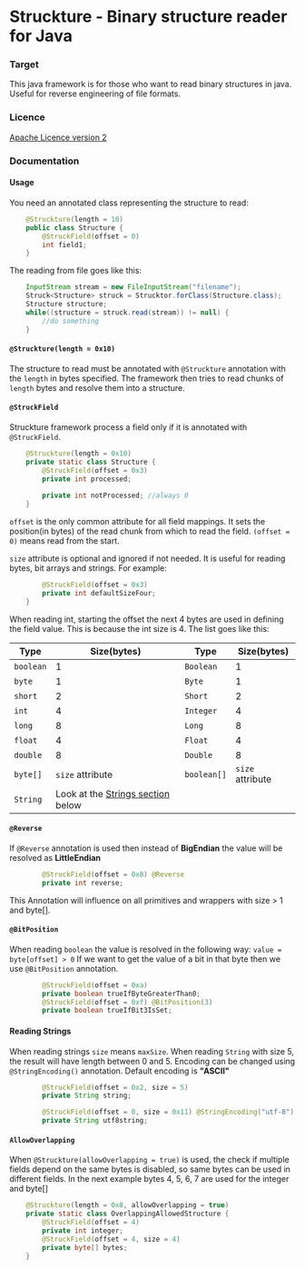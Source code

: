# Struckture - Binary structure reader for Java

### Target
This java framework is for those who want to read binary structures in java. Useful for reverse engineering of file formats.

### Licence
[Apache Licence version 2](http://www.apache.org/licenses/LICENSE-2.0)

### Documentation
#### Usage
You need an annotated class representing the structure to read:
``` java
    @Struckture(length = 10) 
    public class Structure {
        @StruckField(offset = 0)
        int field1;
    }
```

The reading from file goes like this: 
``` java
    InputStream stream = new FileInputStream("filename");
    Struck<Structure> struck = Strucktor.forClass(Structure.class);
    Structure structure;
    while((structure = struck.read(stream)) != null) {
        //do something
    }
```
#### `@Struckture(length = 0x10)`
The structure to read must be annotated with `@Struckture` annotation with the `length` in bytes specified. The framework then tries to read chunks of `length` bytes and resolve them into a structure.

#### `@StruckField`
Struckture framework process a field only if it is annotated with `@StruckField`.
``` java
    @Struckture(length = 0x10)
    private static class Structure {
        @StruckField(offset = 0x3)
        private int processed;
        
        private int notProcessed; //always 0
    }
```
`offset` is the only common attribute for all field mappings. It sets the position(in bytes) of the read chunk from which to read the field. `(offset = 0)` means read from the start.

`size` attribute is optional and ignored if not needed. It is useful for reading bytes, bit arrays and strings.
For example:
``` java
        @StruckField(offset = 0x3)
        private int defaultSizeFour;
    }
```
When reading int, starting the offset the next 4 bytes are used in defining the field value. This is because the int size is 4.
The list goes like this:

| Type | Size(bytes) | Type | Size(bytes) |
| ---- | ---- | ---- | ---- |
| `boolean` | 1 | `Boolean` | 1 |
| `byte` | 1 | `Byte` | 1 |
| `short` | 2 | `Short` | 2 |
| `int` | 4 | `Integer` | 4 |
| `long` | 8 | `Long` | 8 |
| `float` | 4 | `Float` | 4 |
| `double` | 8 | `Double` | 8 |
| `byte[]` | `size` attribute | `boolean[]` | `size` attribute |
| `String` | Look at the [Strings section](#reading-strings) below|

#### `@Reverse`
If `@Reverse` annotation is used then instead of **BigEndian** the value will be resolved as **LittleEndian**
```java
        @StruckField(offset = 0x8) @Reverse
        private int reverse;
```
This Annotation will influence on all primitives and wrappers with size > 1 and byte[].

#### `@BitPosition`
When reading `boolean` the value is resolved in the following way: `value = byte[offset] > 0`
If we want to get the value of a bit in that byte then we use `@BitPosition` annotation. 

```java
        @StruckField(offset = 0xa)
        private boolean trueIfByteGreaterThan0;
        @StruckField(offset = 0xf) @BitPosition(3)
        private boolean trueIfBit3IsSet;
```

#### Reading Strings
When reading strings `size` means `maxSize`. When reading `String` with size 5, the result will have length between 0 and 5.
Encoding can be changed using `@StringEncoding()` annotation. Default encoding is **"ASCII"**
```java
        @StruckField(offset = 0x2, size = 5)
        private String string;

        @StruckField(offset = 0, size = 0x11) @StringEncoding("utf-8")
        private String utf8string;
```

#### `AllowOverlapping`
When `@Struckture(allowOverlapping = true)` is used, the check if multiple fields depend on the same bytes is disabled, so same bytes can be used in different fields. In the next example bytes 4, 5, 6, 7 are used for the integer and byte[]
```java
    @Struckture(length = 0x8, allowOverlapping = true)
    private static class OverlappingAllowedStructure {
        @StruckField(offset = 4)
        private int integer;
        @StruckField(offset = 4, size = 4)
        private byte[] bytes;
    }
```
